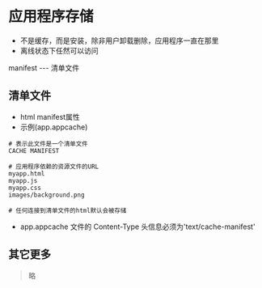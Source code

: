 # 应用程序存储

- 不是缓存，而是安装，除非用户卸载删除，应用程序一直在那里
- 离线状态下任然可以访问

manifest --- 清单文件

## 清单文件

- html manifest属性
- 示例(app.appcache)

```text
# 表示此文件是一个清单文件
CACHE MANIFEST

# 应用程序依赖的资源文件的URL
myapp.html
myapp.js
myapp.css
images/background.png

# 任何连接到清单文件的html默认会被存储
```

- app.appcache 文件的 Content-Type 头信息必须为'text/cache-manifest'

## 其它更多

> 略